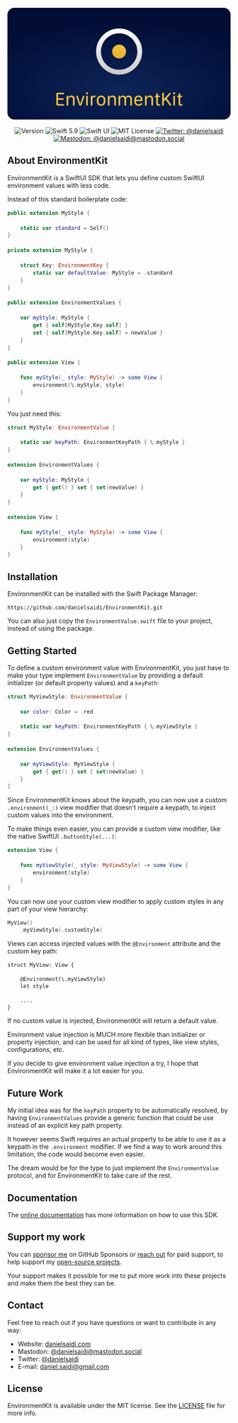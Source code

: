 <p align="center">
    <img src ="Resources/Logo_Rounded.png" alt="EnvironmentKit Logo" title="EnvironmentKit" />
</p>

<p align="center">
    <img src="https://img.shields.io/github/v/release/danielsaidi/EnvironmentKit?color=%2300550&sort=semver" alt="Version" title="Version" />
    <img src="https://img.shields.io/badge/swift-5.9-orange.svg" alt="Swift 5.9" title="Swift 5.9" />
    <img src="https://img.shields.io/badge/platform-SwiftUI-blue.svg" alt="Swift UI" title="Swift UI" />
    <img src="https://img.shields.io/github/license/danielsaidi/EnvironmentKit" alt="MIT License" title="MIT License" />
    <a href="https://twitter.com/danielsaidi"><img src="https://img.shields.io/twitter/url?label=Twitter&style=social&url=https%3A%2F%2Ftwitter.com%2Fdanielsaidi" alt="Twitter: @danielsaidi" title="Twitter: @danielsaidi" /></a>
    <a href="https://mastodon.social/@danielsaidi"><img src="https://img.shields.io/mastodon/follow/000253346?label=mastodon&style=social" alt="Mastodon: @danielsaidi@mastodon.social" title="Mastodon: @danielsaidi@mastodon.social" /></a>
</p>



## About EnvironmentKit

EnvironmentKit is a SwiftUI SDK that lets you define custom SwiftUI environment values with less code.

Instead of this standard boilerplate code:

```swift
public extension MyStyle {
    
    static var standard = Self()
}

private extension MyStyle {

    struct Key: EnvironmentKey {
        static var defaultValue: MyStyle = .standard
    }
}

public extension EnvironmentValues {

    var myStyle: MyStyle {
        get { self[MyStyle.Key.self] }
        set { self[MyStyle.Key.self] = newValue }
    }
}

public extension View {

    func myStyle(_ style: MyStyle) -> some View {
        environment(\.myStyle, style)
    }
}
```

You just need this:

```swift
struct MyStyle: EnvironmentValue { 
    
    static var keyPath: EnvironmentKeyPath { \.myStyle }    
}

extension EnvironmentValues {

    var myStyle: MyStyle {
        get { get() } set { set(newValue) }
    }
}

extension View {

    func myStyle(_ style: MyStyle) -> some View {
        environment(style)
    }
}
```



## Installation

EnvironmentKit can be installed with the Swift Package Manager:

```
https://github.com/danielsaidi/EnvironmentKit.git
```

You can also just copy the `EnvironmentValue.swift` file to your project, instead of using the package.



## Getting Started

To define a custom environment value with EnvironmentKit, you just have to make your type implement `EnvironmentValue` by providing a default initializer (or default property values) and a `keyPath`:

```swift
struct MyViewStyle: EnvironmentValue {

    var color: Color = .red
    
    static var keyPath: EnvironmentKeyPath { \.myViewStyle }   
}

extension EnvironmentValues {

    var myViewStyle: MyViewStyle {
        get { get() } set { set(newValue) }
    }
}
```

Since EnvironmentKit knows about the keypath, you can now use a custom `.environment(_:)` view modifier that doesn't require a keypath, to inject custom values into the environment.

To make things even easier, you can provide a custom view modifier, like the native SwiftUI `.buttonStyle(...)`:

```swift
extension View {

    func myViewStyle(_ style: MyViewStyle) -> some View {
        environment(style)
    }
}
```

You can now use your custom view modifier to apply custom styles in any part of your view hierarchy:

```swift
MyView()
    .myViewStyle(.customStyle)
```

Views can access injected values with the `@Environment` attribute and the custom key path:

```
struct MyView: View {

    @Environment(\.myViewStyle)
    let style

    ....
}
```

If no custom value is injected, EnvironmentKit will return a default value.

Environment value injection is MUCH more flexible than initializer or property injection, and can be used for all kind of types, like view styles, configurations, etc.

If you decide to give environment value injection a try, I hope that EnvironmentKit will make it a lot easier for you.



## Future Work

My initial idea was for the `keyPath` property to be automatically resolved, by having `EnvironmentValues` provide a generic function that could be use instead of an explicit key path property. 

It however seems Swift requires an actual property to be able to use it as a keypath in the `.environment` modifier. If we find a way to work around this limitation, the code would become even easier.

The dream would be for the type to just implement the `EnvironmentValue` protocol, and for EnvironmentKit to take care of the rest.



## Documentation

The [online documentation][Documentation] has more information on how to use this SDK.



## Support my work

You can [sponsor me][Sponsors] on GitHub Sponsors or [reach out][Email] for paid support, to help support my [open-source projects][OpenSource].

Your support makes it possible for me to put more work into these projects and make them the best they can be.



## Contact

Feel free to reach out if you have questions or want to contribute in any way:

* Website: [danielsaidi.com][Website]
* Mastodon: [@danielsaidi@mastodon.social][Mastodon]
* Twitter: [@danielsaidi][Twitter]
* E-mail: [daniel.saidi@gmail.com][Email]



## License

EnvironmentKit is available under the MIT license. See the [LICENSE][License] file for more info.



[Email]: mailto:daniel.saidi@gmail.com

[Website]: https://danielsaidi.com
[GitHub]: https://github.com/danielsaidi
[Twitter]: https://twitter.com/danielsaidi
[Mastodon]: https://mastodon.social/@danielsaidi
[OpenSource]: https://danielsaidi.com/opensource
[Sponsors]: https://github.com/sponsors/danielsaidi

[Documentation]: https://danielsaidi.github.io/EnvironmentKit
[Getting-Started]: https://danielsaidi.github.io/EnvironmentKit/documentation/environmentkit/getting-started

[License]: https://github.com/danielsaidi/EnvironmentKit/blob/master/LICENSE
